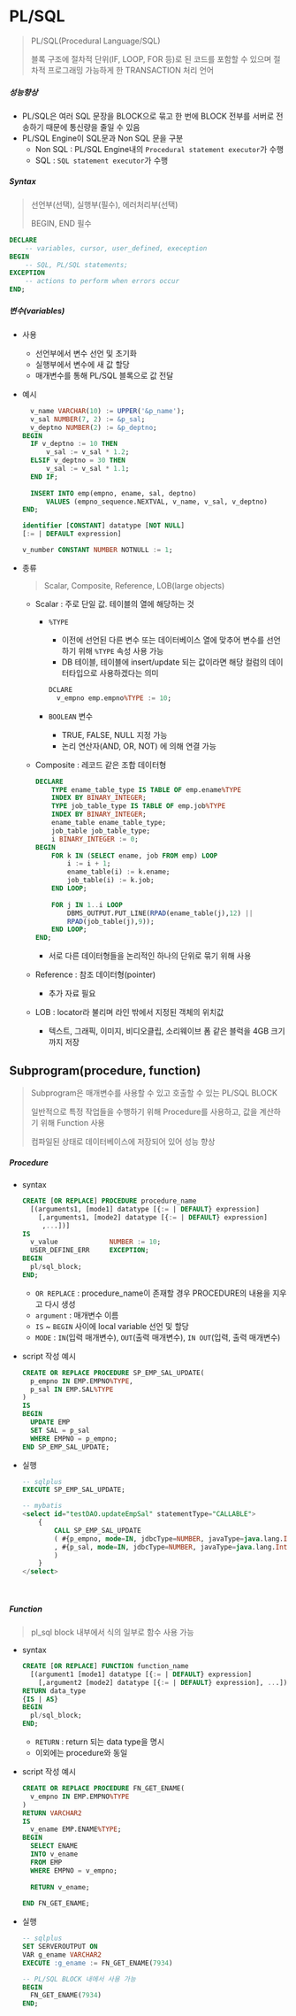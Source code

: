 # PL/SQL

> PL/SQL(Procedural Language/SQL)
>
> 블록 구조에 절차적 단위(IF, LOOP, FOR 등)로 된 코드를 포함할 수 있으며 절차적 프로그래밍 가능하게 한 TRANSACTION 처리 언어

##### 성능향상

- PL/SQL은 여러 SQL 문장을 BLOCK으로 묶고 한 번에 BLOCK 전부를 서버로 전송하기 때문에 통신량을 줄일 수 있음
- PL/SQL Engine이 SQL문과 Non SQL 문을 구분
  - Non SQL : PL/SQL Engine내의 `Procedural statement executor`가 수행
  - SQL : `SQL statement executor`가 수행



##### Syntax

> 선언부(선택), 실행부(필수), 에러처리부(선택)
>
> BEGIN, END 필수

```sql
DECLARE
	-- variables, cursor, user_defined, exeception
BEGIN
	-- SQL, PL/SQL statements;
EXCEPTION
	-- actions to perform when errors occur
END;
```



##### 변수(variables)	

- 사용

  - 선언부에서 변수 선언 및 초기화
  - 실행부에서 변수에 새 값 할당
  - 매개변수를 통해 PL/SQL 블록으로 값 전달

- 예시

  ```sql
  	v_name VARCHAR(10) := UPPER('&p_name');
  	v_sal NUMBER(7, 2) := &p_sal;
  	v_deptno NUMBER(2) := &p_deptno;
  BEGIN
  	IF v_deptno := 10 THEN
  		v_sal := v_sal * 1.2;
  	ELSIF v_deptno = 30 THEN
  		v_sal := v_sal * 1.1;
  	END IF;
  	
  	INSERT INTO emp(empno, ename, sal, deptno)
  		VALUES (empno_sequence.NEXTVAL, v_name, v_sal, v_deptno)
  END;
  ```

  ```sql
  identifier [CONSTANT] datatype [NOT NULL]
  [:= | DEFAULT expression]
  
  v_number CONSTANT NUMBER NOTNULL := 1;
  ```

- 종류

  > Scalar, Composite, Reference, LOB(large objects)

  - Scalar : 주로 단일 값. 테이블의 열에 해당하는 것

    - `%TYPE`

      - 이전에 선언된 다른 변수 또는 데이터베이스 열에 맞추어 변수를 선언하기 위해 `%TYPE` 속성 사용 가능
      - DB 테이블, 테이블에 insert/update 되는 값이라면 해당 컬럼의 데이터타입으로 사용하겠다는 의미

      ```sql
      DCLARE
      	v_empno emp.empno%TYPE := 10;
      ```

    - `BOOLEAN` 변수

      - TRUE, FALSE, NULL 지정 가능
      - 논리 연산자(AND, OR, NOT) 에 의해 연결 가능

  - Composite : 레코드 같은 조합 데이터형

    ```sql
    DECLARE
    	TYPE ename_table_type IS TABLE OF emp.ename%TYPE
    	INDEX BY BINARY_INTEGER;
    	TYPE job_table_type IS TABLE OF emp.job%TYPE
    	INDEX BY BINARY_INTEGER;
    	ename_table ename_table_type;
    	job_table job_table_type;
    	i BINARY_INTEGER := 0;
    BEGIN
    	FOR k IN (SELECT ename, job FROM emp) LOOP
            i := i + 1;
            ename_table(i) := k.ename;
            job_table(i) := k.job;
    	END LOOP;
    	
    	FOR j IN 1..i LOOP
            DBMS_OUTPUT.PUT_LINE(RPAD(ename_table(j),12) ||
            RPAD(job_table(j),9));
    	END LOOP;
    END;
    ```

    - 서로 다른 데이터형들을 논리적인 하나의 단위로 묶기 위해 사용

  - Reference : 참조 데이터형(pointer)
    - 추가 자료 필요
  - LOB : locator라 불리며 라인 밖에서 지정된 객체의 위치값
    - 텍스트, 그래픽, 이미지, 비디오클립, 소리웨이브 폼 같은 블럭을 4GB 크기까지 저장





## Subprogram(procedure, function)

> Subprogram은 매개변수를 사용할 수 있고 호출할 수 있는 PL/SQL BLOCK
>
> 일반적으로 특정 작업들을 수행하기 위해 Procedure를 사용하고, 값을 계산하기 위해 Function 사용
>
> 컴파일된 상태로 데이터베이스에 저장되어 있어 성능 향상

##### Procedure

- syntax

  ```sql
  CREATE [OR REPLACE] PROCEDURE procedure_name
  	[(arguments1, [mode1] datatype [{:= | DEFAULT} expression]
      [,arguments1, [mode2] datatype [{:= | DEFAULT} expression]
       ,...])]
  IS
  	v_value				NUMBER := 10;	
  	USER_DEFINE_ERR 	EXCEPTION;
  BEGIN
  	pl/sql_block;
  END;
  ```

  - `OR REPLACE` : procedure_name이 존재할 경우 PROCEDURE의 내용을 지우고 다시 생성
  - `argument` : 매개변수 이름
  - `IS` ~ `BEGIN` 사이에 local variable 선언 및 할당
  - `MODE` : `IN`(입력 매개변수), `OUT`(출력 매개변수), `IN OUT`(입력, 출력 매개변수)

- script 작성 예시

  ```sql
  CREATE OR REPLACE PROCEDURE SP_EMP_SAL_UPDATE(
  	p_empno IN EMP.EMPNO%TYPE,
  	p_sal IN EMP.SAL%TYPE
  )
  IS
  BEGIN
  	UPDATE EMP 
  	SET SAL = p_sal
  	WHERE EMPNO = p_empno;
  END SP_EMP_SAL_UPDATE;
  ```

- 실행

  ```sql
  -- sqlplus
  EXECUTE SP_EMP_SAL_UPDATE;
  
  -- mybatis
  <select id="testDAO.updateEmpSal" statementType="CALLABLE">
      {
          CALL SP_EMP_SAL_UPDATE
          ( #{p_empno, mode=IN, jdbcType=NUMBER, javaType=java.lang.Integer}
          , #{p_sal, mode=IN, jdbcType=NUMBER, javaType=java.lang.Integer}
          )
      }
  </select>
  ```

<br>

##### Function

> pl_sql block 내부에서 식의 일부로 함수 사용 가능

- syntax

  ```sql
  CREATE [OR REPLACE] FUNCTION function_name
  	[(argument1 [mode1] datatype [{:= | DEFAULT} expression]
      [,argument2 [mode2] datatype [{:= | DEFAULT} expression], ...])]
  RETURN data_type
  {IS | AS}
  BEGIN
  	pl/sql_block;
  END;
  ```

  - `RETURN` : return 되는 data type을 명시
  - 이외에는 procedure와 동일

- script 작성 예시

  ```sql
  CREATE OR REPLACE PROCEDURE FN_GET_ENAME(
  	v_empno IN EMP.EMPNO%TYPE
  )
  RETURN VARCHAR2
  IS
  	v_ename EMP.ENAME%TYPE;
  BEGIN
  	SELECT ENAME
  	INTO v_ename
  	FROM EMP
  	WHERE EMPNO = v_empno;
  	
  	RETURN v_ename;
  	
  END FN_GET_ENAME;
  ```

- 실행

  ```sql
  -- sqlplus
  SET SERVEROUTPUT ON
  VAR g_ename VARCHAR2
  EXECUTE :g_ename := FN_GET_ENAME(7934)
  ```

  ```sql
  -- PL/SQL BLOCK 내에서 사용 가능
  BEGIN
  	FN_GET_ENAME(7934)
  END;
  ```

  

